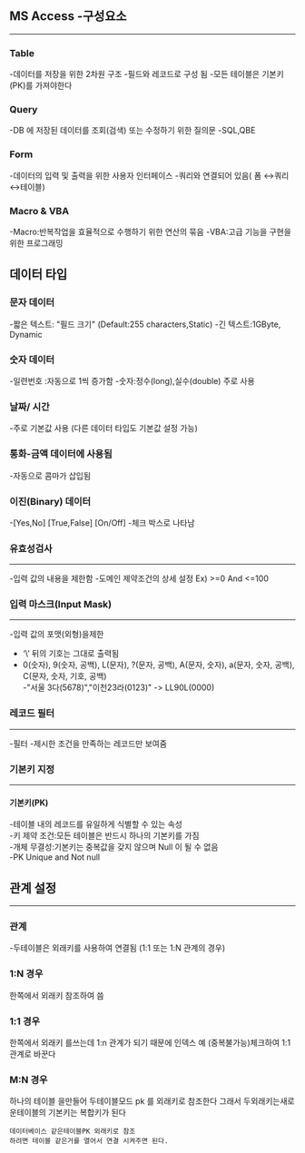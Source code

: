 ## MS Access -구성요소
-----------------------

### Table 
-데이터를 저장을 위한 2차원 구조 
    -필드와 레코드로 구성 됨
-모든 테이블은 기본키(PK)를 가져야한다

### Query
 -DB 에 저장된 데이터를 조회(검색) 또는 수정하기 위한 질의문 
 -SQL,QBE

### Form
 -데이터의 입력  및 출력을 위한 사용자 인터페이스
 -쿼리와 연결되어 있음( 폼 ↔쿼리 ↔테이블)

### Macro & VBA
 -Macro:반복작업을  효율적으로 수행하기 위한 연산의 묶음
 -VBA:고급 기능을 구현을 위한 프로그래밍


데이터 타입
--------------------------------
### 문자 데이터
-짧은 텍스트: "필드 크기" (Default:255 characters,Static)
-긴 텍스트:1GByte, Dynamic

### 숫자 데이터
-일련번호 :자동으로 1씩 증가함
-숫자:정수(long),실수(double) 주로 사용

### 날짜/ 시간
-주로 기본값 사용 (다른 데이터 타입도 기본값 설정 가능)

### 통화-금액 데이터에 사용됨
-자동으로 콤마가 삽입됨

### 이진(Binary) 데이터
-[Yes,No] [True,False] [On/Off]
-체크 박스로 나타남

### 유효성검사
-------------
-입력 값의 내용을 제한함
-도메인 제약조건의 상세 설정
Ex) >=0 And <=100

### 입력 마스크(Input Mask)
-----------
-입력 값의 포맷(외형)을제한   
- ‘\’ 뒤의 기호는 그대로 출력됨   
- 0(숫자), 9(숫자, 공백), L(문자), ?(문자, 공백), A(문자, 숫자), a(문자, 숫자, 공백), C(문자, 숫자, 기호, 공백)    
-"서울 3다(5678)","이천23라(0123)" -> LL90L\(0000\)   

### 레코드 필터
----------------
-필터
-제시한 조건을 만족하는 레코드만 보여줌

### 기본키 지정
--------------------------------------------------

#### 기본키(PK)
-테이블 내의 레코드를 유일하게 식별할 수 있는 속성   
-키 제약 조건:모든 테이블은 반드시 하나의 기본키를 가짐   
-개체 무결성:기본키는 중복값을 갖지 않으며 Null 이 될 수 없음   
-PK Unique and Not null   


## 관계 설정
---------------------------------------

### 관계
-두테이블은 외래키를 사용하여 연결됨 (1:1 또는 1:N 관계의 경우)

### 1:N 경우 
한쪽에서 외래키 참조하여 씀

### 1:1 경우
한쪽에서 외래키 를쓰는데 1:n 관계가 되기 때문에 인덱스 예 (중복불가능)체크하여 1:1 관계로 바꾼다

### M:N 경우
하나의 테이블 을만들어 두테이블모드 pk 를 외래키로 참조한다 그래서  두외래키는새로운테이블의 기본키는 복합키가 된다

```
데이터베이스 같은테이블PK 외래키로 참조
하려면 테이블 같은거를 열어서 연결 시켜주면 된다.
```




